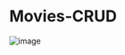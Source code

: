 # Movies-CRUD
![image](https://user-images.githubusercontent.com/59835523/180295713-930f00ab-62e7-49c7-a565-9a088cb8d2ad.png)
